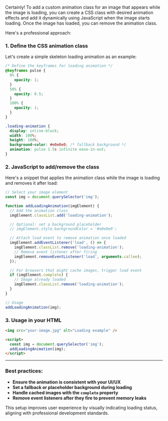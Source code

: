 Certainly! To add a custom animation class for an image that appears while the image is loading, you can create a CSS class with desired animation effects and add it dynamically using JavaScript when the image starts loading. Once the image has loaded, you can remove the animation class.

Here's a professional approach:

### 1. Define the CSS animation class

Let's create a simple skeleton loading animation as an example:

```css
/* Define the keyframes for loading animation */
@keyframes pulse {
  0% {
    opacity: 1;
  }
  50% {
    opacity: 0.5;
  }
  100% {
    opacity: 1;
  }
}

.loading-animation {
  display: inline-block;
  width: 100%;
  height: 100%;
  background-color: #e0e0e0; /* fallback background */
  animation: pulse 1.5s infinite ease-in-out;
}
```

### 2. JavaScript to add/remove the class

Here's a snippet that applies the animation class while the image is loading and removes it after load:

```js
// Select your image element
const img = document.querySelector('img');

function addLoadingAnimation(imgElement) {
  // Add the animation class
  imgElement.classList.add('loading-animation');

  // Optional: set a background placeholder
  // imgElement.style.backgroundColor = '#e0e0e0';

  // Attach load event to remove animation once loaded
  imgElement.addEventListener('load', () => {
    imgElement.classList.remove('loading-animation');
    // Remove event listener after firing
    imgElement.removeEventListener('load', arguments.callee);
  });

  // For browsers that might cache images, trigger load event
  if (imgElement.complete) {
    // Image already loaded
    imgElement.classList.remove('loading-animation');
  }
}

// Usage
addLoadingAnimation(img);
```

### 3. Usage in your HTML

```html
<img src="your-image.jpg" alt="Loading example" />

<script>
  const img = document.querySelector('img');
  addLoadingAnimation(img);
</script>
```

---

### Best practices:
- **Ensure the animation is consistent with your UI/UX**
- **Set a fallback or placeholder background during loading**
- **Handle cached images with the `complete` property**
- **Remove event listeners after they fire to prevent memory leaks**

This setup improves user experience by visually indicating loading status, aligning with professional development standards.